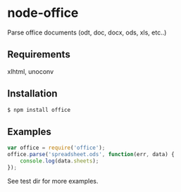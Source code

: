 node-office
===========

Parse office documents (odt, doc, docx, ods, xls, etc..)

## Requirements

xlhtml, unoconv

## Installation

``` bash
$ npm install office
```

## Examples

```javascript
var office = require('office');
office.parse('spreadsheet.ods', function(err, data) {
	console.log(data.sheets);
});
```
See test dir for more examples.

